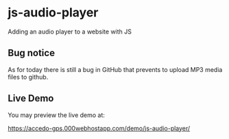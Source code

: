 # js-audio-player
Adding an audio player to a website with JS

## Bug notice

As for today there is still a bug in GitHub that prevents to upload MP3 media files to github.

## Live Demo

You may preview the live demo at:

https://accedo-gps.000webhostapp.com/demo/js-audio-player/
